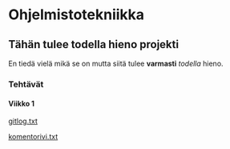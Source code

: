 # Ohjelmistotekniikka

## Tähän tulee todella hieno projekti

En tiedä vielä mikä se on mutta siitä tulee **varmasti** *todella* hieno.
 

### Tehtävät

#### Viikko 1

[gitlog.txt](https://github.com/irelinna/ohte/blob/main/laskarit/viikko1/gitlog.txt)

[komentorivi.txt](https://github.com/irelinna/ohte/blob/main/laskarit/viikko1/komentorivi.txt)
